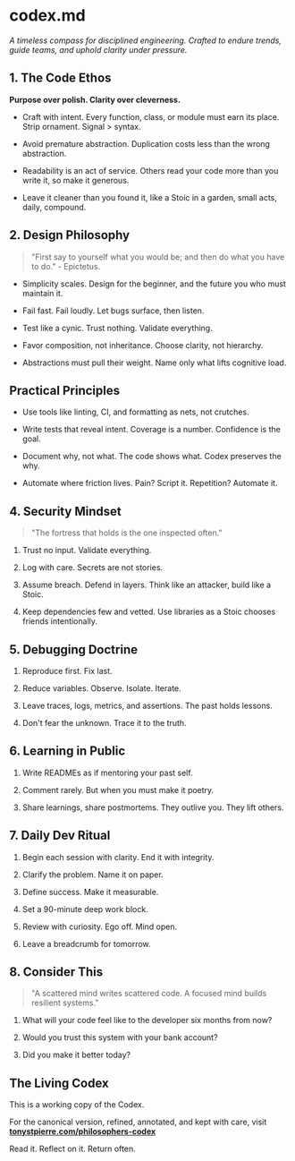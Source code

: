 codex.md
========

_A timeless compass for disciplined engineering. Crafted to endure trends, guide teams, and uphold clarity under pressure._

1\. The Code Ethos
------------------

**Purpose over polish. Clarity over cleverness.**

*   Craft with intent. Every function, class, or module must earn its place. Strip ornament. Signal > syntax.
    
*   Avoid premature abstraction. Duplication costs less than the wrong abstraction.
    
*   Readability is an act of service. Others read your code more than you write it, so make it generous.
    
*   Leave it cleaner than you found it, like a Stoic in a garden, small acts, daily, compound.
    

2\. Design Philosophy
---------------------

> "First say to yourself what you would be; and then do what you have to do." - Epictetus.

*   Simplicity scales. Design for the beginner, and the future you who must maintain it.
    
*   Fail fast. Fail loudly. Let bugs surface, then listen.
    
*   Test like a cynic. Trust nothing. Validate everything.
    
*   Favor composition, not inheritance. Choose clarity, not hierarchy.
    
*   Abstractions must pull their weight. Name only what lifts cognitive load.
    

Practical Principles
--------------------

*   Use tools like linting, CI, and formatting as nets, not crutches.
    
*   Write tests that reveal intent. Coverage is a number. Confidence is the goal.
    
*   Document why, not what. The code shows what. Codex preserves the why.
    
*   Automate where friction lives. Pain? Script it. Repetition? Automate it.
    

4\. Security Mindset
--------------------

> "The fortress that holds is the one inspected often."

1.  Trust no input. Validate everything.
    
2.  Log with care. Secrets are not stories.
    
3.  Assume breach. Defend in layers. Think like an attacker, build like a Stoic.
    
4.  Keep dependencies few and vetted. Use libraries as a Stoic chooses friends intentionally.
    

5\. Debugging Doctrine
----------------------

1.  Reproduce first. Fix last.
    
2.  Reduce variables. Observe. Isolate. Iterate.
    
3.  Leave traces, logs, metrics, and assertions. The past holds lessons.
    
4.  Don't fear the unknown. Trace it to the truth.
    

6\. Learning in Public
----------------------

1.  Write READMEs as if mentoring your past self.
    
2.  Comment rarely. But when you must make it poetry.
    
3.  Share learnings, share postmortems. They outlive you. They lift others.
    

7\. Daily Dev Ritual
--------------------

1.  Begin each session with clarity. End it with integrity.
    
2.  Clarify the problem. Name it on paper.
    
3.  Define success. Make it measurable.
    
4.  Set a 90-minute deep work block.
    
5.  Review with curiosity. Ego off. Mind open.
    
6.  Leave a breadcrumb for tomorrow.
    

8\. Consider This
-----------------

> "A scattered mind writes scattered code. A focused mind builds resilient systems."

1.  What will your code feel like to the developer six months from now?
    
2.  Would you trust this system with your bank account?
    
3.  Did you make it better today?


## The Living Codex
This is a working copy of the Codex.

For the canonical version, refined, annotated, and kept with care, visit  
**[tonystpierre.com/philosophers-codex](https://tonystpierre.com/philosophers-codex)**

Read it. Reflect on it. Return often.
